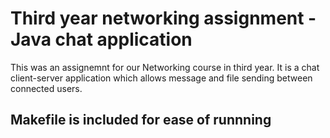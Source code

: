 # Third year networking assignment - Java chat application
This was an assignemnt for our Networking course in third year. It is a chat client-server application which allows message and file sending between connected users.

## Makefile is included for ease of runnning
